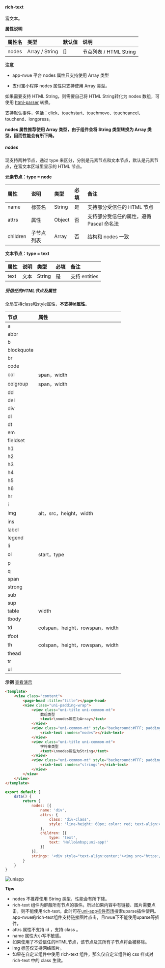 #### rich-text
富文本。

**属性说明**

|属性名|类型|默认值|说明|
|:-|:-|:-|:-|
|nodes|Array / String|[]|节点列表 / HTML String|

**注意**

- app-nvue 平台 nodes 属性只支持使用 Array 类型

- 支付宝小程序 nodes 属性只支持使用 Array 类型。

如果需要支持 HTML String，则需要自己将 HTML String转化为 nodes 数组，可使用 [html-parser](https://github.com/dcloudio/hello-uniapp/blob/master/common/html-parser.js) 转换。

支持默认事件，包括：click、touchstart、touchmove、touchcancel、touchend、longpress。

**nodes 属性推荐使用 Array 类型，由于组件会将 String 类型转换为 Array 类型，因而性能会有所下降。**

##### nodes

现支持两种节点，通过 type 来区分，分别是元素节点和文本节点，默认是元素节点，在富文本区域里显示的 HTML 节点。

**元素节点：type = node**

|属性|说明|类型|必填|备注|
|:-|:-|:-|:-|:-|
|name|标签名|String|是|支持部分受信任的 HTML 节点|
|attrs|属性|Object|否|支持部分受信任的属性，遵循 Pascal 命名法|
|children|子节点列表|Array|否|结构和 nodes 一致|

**文本节点：type = text**

|属性|说明|类型|必填|备注|
|:-|:-|:-|:-|:-|
|text|文本|String|是|支持 entities|
 
##### 受信任的HTML节点及属性

全局支持class和style属性，**不支持id属性**。

|节点|属性|
|:-|:-|
|a||
|abbr||
|b||
|blockquote||
|br||
|code||
|col|span，width|
|colgroup|span，width|
|dd||
|del||
|div||
|dl||
|dt||
|em||
|fieldset||
|h1||
|h2||
|h3||
|h4||
|h5||
|h6||
|hr||
|i||
|img|alt，src，height，width|
|ins||
|label||
|legend||
|li||
|ol|start，type|
|p||
|q||
|span||
|strong||
|sub||
|sup||
|table|width|
|tbody||
|td|colspan，height，rowspan，width|
|tfoot||
|th|colspan，height，rowspan，width|
|thead||
|tr||
|ul|&nbsp;|

**示例** [查看演示](https://uniapp.dcloud.io/h5/pages/component/rich-text/rich-text)
```html
<template>
	<view class="content">
		<page-head :title="title"></page-head>
		<view class="uni-padding-wrap">
			<view class="uni-title uni-common-mt">
				数组类型
				<text>\nnodes属性为Array</text>
			</view>
			<view class="uni-common-mt" style="background:#FFF; padding:20rpx;">
				<rich-text :nodes="nodes"></rich-text>
			</view>
			<view class="uni-title uni-common-mt">
				字符串类型
				<text>\nnodes属性为String</text>
			</view>
			<view class="uni-common-mt" style="background:#FFF; padding:20rpx;">
				<rich-text :nodes="strings"></rich-text>
			</view>
		</view>
	</view>
</template>
```
```javascript
export default {
    data() {
        return {
            nodes: [{
                name: 'div',
                attrs: {
                    class: 'div-class',
                    style: 'line-height: 60px; color: red; text-align:center;'
                },
                children: [{
                    type: 'text',
                    text: 'Hello&nbsp;uni-app!'
                }]
            }],
            strings: '<div style="text-align:center;"><img src="https://img-cdn-qiniu.dcloud.net.cn/uniapp/images/uni@2x.png"/></div>'
        }
    }
}
```
![uniapp](https://img-cdn-qiniu.dcloud.net.cn/uniapp/doc/img/rich-text.png)

**Tips**

- nodes 不推荐使用 String 类型，性能会有所下降。
- rich-text 组件内屏蔽所有节点的事件。所以如果内容中有链接、图片需要点击，则不能使用rich-text，此时可在[uni-app插件市场](https://ext.dcloud.net.cn/)搜索uparse插件使用。app-nvue的rich-text组件支持链接图片点击，且nvue下不能使用uparse等插件。
- attrs 属性不支持 id ，支持 class 。
- name 属性大小写不敏感。
- 如果使用了不受信任的HTML节点，该节点及其所有子节点将会被移除。
- img 标签仅支持网络图片。
- 如果在自定义组件中使用 rich-text 组件，那么仅自定义组件的 css 样式对 rich-text 中的 class 生效。
